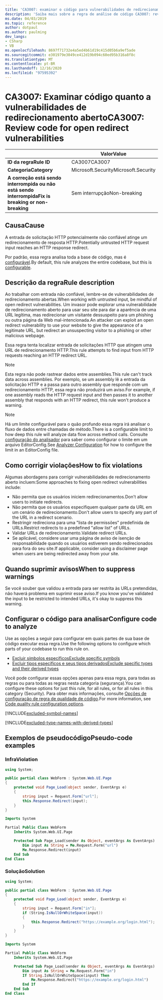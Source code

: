 ```yaml
---
title: 'CA3007: examinar o código para vulnerabilidades de redirecionamento aberto (análise de código)'
description: 'Saiba mais sobre a regra de análise de código CA3007: revise o código para vulnerabilidades de redirecionamento aberto'
ms.date: 04/03/2019
ms.topic: reference
author: dotpaul
ms.author: paulming
dev_langs:
- CSharp
- VB
ms.openlocfilehash: 8697f71732e4a5ed4b61d19c415d05b6a9ef5ade
ms.sourcegitcommit: e301979e3049ce412d19b094c60ed95b316a8f8c
ms.translationtype: MT
ms.contentlocale: pt-BR
ms.lasthandoff: 12/16/2020
ms.locfileid: "97595392"
---
```

# <a name="ca3007-review-code-for-open-redirect-vulnerabilities"></a><span data-ttu-id="4d141-103">CA3007: Examinar código quanto a vulnerabilidades de redirecionamento aberto</span><span class="sxs-lookup"><span data-stu-id="4d141-103">CA3007: Review code for open redirect vulnerabilities</span></span>

| | <span data-ttu-id="4d141-104">Valor</span><span class="sxs-lookup"><span data-stu-id="4d141-104">Value</span></span> |
|-|-|
| <span data-ttu-id="4d141-105">**ID da regra**</span><span class="sxs-lookup"><span data-stu-id="4d141-105">**Rule ID**</span></span> |<span data-ttu-id="4d141-106">CA3007</span><span class="sxs-lookup"><span data-stu-id="4d141-106">CA3007</span></span>|
| <span data-ttu-id="4d141-107">**Categoria**</span><span class="sxs-lookup"><span data-stu-id="4d141-107">**Category**</span></span> |<span data-ttu-id="4d141-108">Microsoft.Security</span><span class="sxs-lookup"><span data-stu-id="4d141-108">Microsoft.Security</span></span>|
| <span data-ttu-id="4d141-109">**A correção está sendo interrompida ou não está sendo interrompida**</span><span class="sxs-lookup"><span data-stu-id="4d141-109">**Fix is breaking or non-breaking**</span></span> |<span data-ttu-id="4d141-110">Sem interrupção</span><span class="sxs-lookup"><span data-stu-id="4d141-110">Non-breaking</span></span>|

## <a name="cause"></a><span data-ttu-id="4d141-111">Causa</span><span class="sxs-lookup"><span data-stu-id="4d141-111">Cause</span></span>

<span data-ttu-id="4d141-112">A entrada de solicitação HTTP potencialmente não confiável atinge um redirecionamento de resposta HTTP.</span><span class="sxs-lookup"><span data-stu-id="4d141-112">Potentially untrusted HTTP request input reaches an HTTP response redirect.</span></span>

<span data-ttu-id="4d141-113">Por padrão, essa regra analisa toda a base de código, mas é [configurável](#configure-code-to-analyze).</span><span class="sxs-lookup"><span data-stu-id="4d141-113">By default, this rule analyzes the entire codebase, but this is [configurable](#configure-code-to-analyze).</span></span>

## <a name="rule-description"></a><span data-ttu-id="4d141-114">Descrição da regra</span><span class="sxs-lookup"><span data-stu-id="4d141-114">Rule description</span></span>

<span data-ttu-id="4d141-115">Ao trabalhar com entrada não confiável, lembre-se de vulnerabilidades de redirecionamento abertas.</span><span class="sxs-lookup"><span data-stu-id="4d141-115">When working with untrusted input, be mindful of open redirect vulnerabilities.</span></span> <span data-ttu-id="4d141-116">Um invasor pode explorar uma vulnerabilidade de redirecionamento aberto para usar seu site para dar a aparência de uma URL legítima, mas redirecionar um visitante dessuspeito para um phishing ou outra página da Web mal-intencionada.</span><span class="sxs-lookup"><span data-stu-id="4d141-116">An attacker can exploit an open redirect vulnerability to use your website to give the appearance of a legitimate URL, but redirect an unsuspecting visitor to a phishing or other malicious webpage.</span></span>

<span data-ttu-id="4d141-117">Essa regra tenta localizar entrada de solicitações HTTP que atingem uma URL de redirecionamento HTTP.</span><span class="sxs-lookup"><span data-stu-id="4d141-117">This rule attempts to find input from HTTP requests reaching an HTTP redirect URL.</span></span>

> [!NOTE]
> <span data-ttu-id="4d141-118">Esta regra não pode rastrear dados entre assemblies.</span><span class="sxs-lookup"><span data-stu-id="4d141-118">This rule can't track data across assemblies.</span></span> <span data-ttu-id="4d141-119">Por exemplo, se um assembly lê a entrada da solicitação HTTP e a passa para outro assembly que responde com um redirecionamento HTTP, essa regra não produzirá um aviso.</span><span class="sxs-lookup"><span data-stu-id="4d141-119">For example, if one assembly reads the HTTP request input and then passes it to another assembly that responds with an HTTP redirect, this rule won't produce a warning.</span></span>

> [!NOTE]
> <span data-ttu-id="4d141-120">Há um limite configurável para o quão profundo essa regra irá analisar o fluxo de dados entre chamadas de método.</span><span class="sxs-lookup"><span data-stu-id="4d141-120">There is a configurable limit to how deep this rule will analyze data flow across method calls.</span></span> <span data-ttu-id="4d141-121">Consulte [configuração do analisador](https://github.com/dotnet/roslyn-analyzers/blob/master/docs/Analyzer%20Configuration.md#dataflow-analysis) para saber como configurar o limite em um arquivo EditorConfig.</span><span class="sxs-lookup"><span data-stu-id="4d141-121">See [Analyzer Configuration](https://github.com/dotnet/roslyn-analyzers/blob/master/docs/Analyzer%20Configuration.md#dataflow-analysis) for how to configure the limit in an EditorConfig file.</span></span>

## <a name="how-to-fix-violations"></a><span data-ttu-id="4d141-122">Como corrigir violações</span><span class="sxs-lookup"><span data-stu-id="4d141-122">How to fix violations</span></span>

<span data-ttu-id="4d141-123">Algumas abordagens para corrigir vulnerabilidades de redirecionamento aberto incluem:</span><span class="sxs-lookup"><span data-stu-id="4d141-123">Some approaches to fixing open redirect vulnerabilities include:</span></span>

- <span data-ttu-id="4d141-124">Não permita que os usuários iniciem redirecionamentos.</span><span class="sxs-lookup"><span data-stu-id="4d141-124">Don't allow users to initiate redirects.</span></span>
- <span data-ttu-id="4d141-125">Não permita que os usuários especifiquem qualquer parte da URL em um cenário de redirecionamento.</span><span class="sxs-lookup"><span data-stu-id="4d141-125">Don't allow users to specify any part of the URL in a redirect scenario.</span></span>
- <span data-ttu-id="4d141-126">Restringir redireciona para uma "lista de permissões" predefinida de URLs.</span><span class="sxs-lookup"><span data-stu-id="4d141-126">Restrict redirects to a predefined "allow list" of URLs.</span></span>
- <span data-ttu-id="4d141-127">Validar URLs de redirecionamento.</span><span class="sxs-lookup"><span data-stu-id="4d141-127">Validate redirect URLs.</span></span>
- <span data-ttu-id="4d141-128">Se aplicável, considere usar uma página de aviso de isenção de responsabilidade quando os usuários estiverem sendo redirecionados para fora do seu site.</span><span class="sxs-lookup"><span data-stu-id="4d141-128">If applicable, consider using a disclaimer page when users are being redirected away from your site.</span></span>

## <a name="when-to-suppress-warnings"></a><span data-ttu-id="4d141-129">Quando suprimir avisos</span><span class="sxs-lookup"><span data-stu-id="4d141-129">When to suppress warnings</span></span>

<span data-ttu-id="4d141-130">Se você souber que validou a entrada para ser restrita às URLs pretendidas, não haverá problema em suprimir esse aviso.</span><span class="sxs-lookup"><span data-stu-id="4d141-130">If you know you've validated the input to be restricted to intended URLs, it's okay to suppress this warning.</span></span>

## <a name="configure-code-to-analyze"></a><span data-ttu-id="4d141-131">Configurar o código para analisar</span><span class="sxs-lookup"><span data-stu-id="4d141-131">Configure code to analyze</span></span>

<span data-ttu-id="4d141-132">Use as opções a seguir para configurar em quais partes de sua base de código executar essa regra.</span><span class="sxs-lookup"><span data-stu-id="4d141-132">Use the following options to configure which parts of your codebase to run this rule on.</span></span>

- [<span data-ttu-id="4d141-133">Excluir símbolos específicos</span><span class="sxs-lookup"><span data-stu-id="4d141-133">Exclude specific symbols</span></span>](#exclude-specific-symbols)
- [<span data-ttu-id="4d141-134">Excluir tipos específicos e seus tipos derivados</span><span class="sxs-lookup"><span data-stu-id="4d141-134">Exclude specific types and their derived types</span></span>](#exclude-specific-types-and-their-derived-types)

<span data-ttu-id="4d141-135">Você pode configurar essas opções apenas para essa regra, para todas as regras ou para todas as regras nesta categoria (segurança).</span><span class="sxs-lookup"><span data-stu-id="4d141-135">You can configure these options for just this rule, for all rules, or for all rules in this category (Security).</span></span> <span data-ttu-id="4d141-136">Para obter mais informações, consulte [Opções de configuração de regra de qualidade de código](../code-quality-rule-options.md).</span><span class="sxs-lookup"><span data-stu-id="4d141-136">For more information, see [Code quality rule configuration options](../code-quality-rule-options.md).</span></span>

[!INCLUDE[excluded-symbol-names](~/includes/code-analysis/excluded-symbol-names.md)]

[!INCLUDE[excluded-type-names-with-derived-types](~/includes/code-analysis/excluded-type-names-with-derived-types.md)]

## <a name="pseudo-code-examples"></a><span data-ttu-id="4d141-137">Exemplos de pseudocódigo</span><span class="sxs-lookup"><span data-stu-id="4d141-137">Pseudo-code examples</span></span>

### <a name="violation"></a><span data-ttu-id="4d141-138">Infra</span><span class="sxs-lookup"><span data-stu-id="4d141-138">Violation</span></span>

```csharp
using System;

public partial class WebForm : System.Web.UI.Page
{
    protected void Page_Load(object sender, EventArgs e)
    {
        string input = Request.Form["url"];
        this.Response.Redirect(input);
    }
}
```

```vb
Imports System

Partial Public Class WebForm
    Inherits System.Web.UI.Page

    Protected Sub Page_Load(sender As Object, eventArgs As EventArgs)
        Dim input As String = Me.Request.Form("url")
        Me.Response.Redirect(input)
    End Sub
End Class
```

### <a name="solution"></a><span data-ttu-id="4d141-139">Solução</span><span class="sxs-lookup"><span data-stu-id="4d141-139">Solution</span></span>

```csharp
using System;

public partial class WebForm : System.Web.UI.Page
{
    protected void Page_Load(object sender, EventArgs e)
    {
        string input = Request.Form["in"];
        if (String.IsNullOrWhiteSpace(input))
        {
            this.Response.Redirect("https://example.org/login.html");
        }
    }
}
```

```vb
Imports System

Partial Public Class WebForm
    Inherits System.Web.UI.Page

    Protected Sub Page_Load(sender As Object, eventArgs As EventArgs)
        Dim input As String = Me.Request.Form("in")
        If String.IsNullOrWhiteSpace(input) Then
            Me.Response.Redirect("https://example.org/login.html")
        End If
    End Sub
End Class
```
